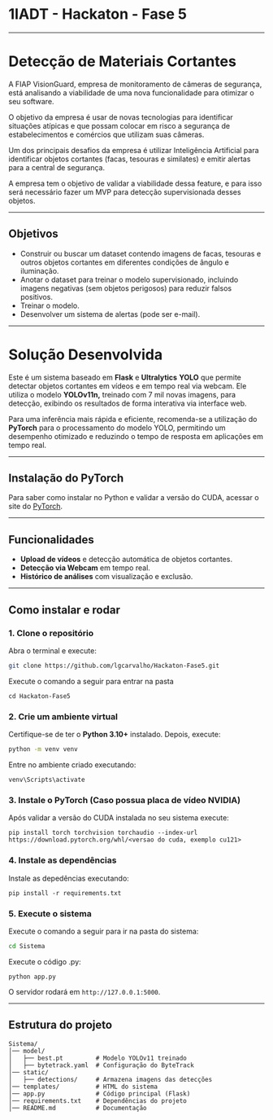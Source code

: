 # 1IADT - Hackaton - Fase 5

---

# Detecção de Materiais Cortantes

A FIAP VisionGuard, empresa de monitoramento de câmeras de segurança, está analisando a viabilidade de uma nova funcionalidade para otimizar o seu software.

O objetivo da empresa é usar de novas tecnologias para identificar situações atípicas e que possam colocar em risco a segurança de estabelecimentos e comércios que utilizam suas câmeras.

Um dos principais desafios da empresa é utilizar Inteligência Artificial para identificar objetos cortantes (facas, tesouras e similates) e emitir alertas para a central de segurança.

A empresa tem o objetivo de validar a viabilidade dessa feature, e para isso será necessário fazer um MVP para detecção supervisionada desses objetos.

---

## Objetivos

* Construir ou buscar um dataset contendo imagens de facas, tesouras e outros objetos cortantes em diferentes condições de ângulo e iluminação.
* Anotar o dataset para treinar o modelo supervisionado, incluindo imagens negativas (sem objetos perigosos) para reduzir falsos positivos.
* Treinar o modelo.
* Desenvolver um sistema de alertas (pode ser e-mail).

---

# Solução Desenvolvida

Este é um sistema baseado em **Flask** e **Ultralytics** **YOLO** que permite detectar objetos cortantes em vídeos e em tempo real via webcam. Ele utiliza o modelo **YOLOv11n,** treinado com 7 mil novas imagens, para detecção, exibindo os resultados de forma interativa via interface web.

Para uma inferência mais rápida e eficiente, recomenda-se a utilização do **PyTorch** para o processamento do modelo YOLO, permitindo um desempenho otimizado e reduzindo o tempo de resposta em aplicações em tempo real.

---

## Instalação do PyTorch

Para saber como instalar no Python e validar a versão do CUDA, acessar o site do [PyTorch](https://pytorch.org/get-started/locally/).

---

## Funcionalidades

* **Upload de vídeos** e detecção automática de objetos cortantes.
* **Detecção via Webcam** em tempo real.
* **Histórico de análises** com visualização e exclusão.

---

## Como instalar e rodar

### 1. Clone o repositório

Abra o terminal e execute:

```bash
git clone https://github.com/lgcarvalho/Hackaton-Fase5.git
```

Execute o comando a seguir para entrar na pasta

```
cd Hackaton-Fase5
```

### 2. Crie um ambiente virtual

Certifique-se de ter o **Python 3.10+** instalado. Depois, execute:

```bash
python -m venv venv
```

Entre no ambiente criado executando:

```
venv\Scripts\activate
```

### 3. Instale o PyTorch (Caso possua placa de vídeo NVIDIA)

Após validar a versão do CUDA instalada no seu sistema execute:

```
pip install torch torchvision torchaudio --index-url https://download.pytorch.org/whl/<versao do cuda, exemplo cu121>
```

### 4. Instale as dependências

Instale as depedências executando:

```
pip install -r requirements.txt
```

### 5.  Execute o sistema

Execute o comando a seguir para ir na pasta do sistema:

```bash
cd Sistema
```

Execute o código .py:

```
python app.py
```

O servidor rodará em `http://127.0.0.1:5000`.

---

## Estrutura do projeto

```
Sistema/
│── model/
│   ├── best.pt         # Modelo YOLOv11 treinado
│   ├── bytetrack.yaml  # Configuração do ByteTrack
│── static/
│   ├── detections/     # Armazena imagens das detecções
│── templates/          # HTML do sistema
│── app.py              # Código principal (Flask)
│── requirements.txt    # Dependências do projeto
│── README.md           # Documentação
```
